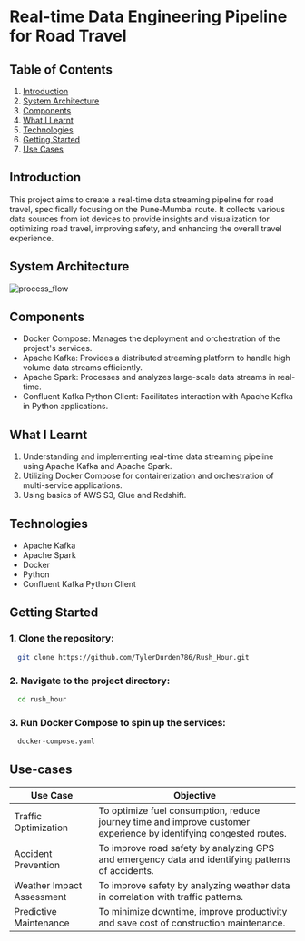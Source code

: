 # Real-time Data Engineering Pipeline for Road Travel

## Table of Contents
1. [Introduction](#introduction)
2. [System Architecture](#system-architecture)
3. [Components](#components)
4. [What I Learnt](#what-i-learnt)
5. [Technologies](#technologies)
6. [Getting Started](#getting-started)
7. [Use Cases](#use-cases)

## Introduction
This project aims to create a real-time data streaming pipeline for road travel, specifically focusing on the Pune-Mumbai route. It collects various data sources from iot devices to provide insights and visualization for optimizing road travel, improving safety, and enhancing the overall travel experience.

## System Architecture
![process_flow](https://github.com/TylerDurden786/Rush_Hour/assets/168437985/f6757c8a-2ab9-463e-81c8-60962c299a60)

## Components
- Docker Compose: Manages the deployment and orchestration of the project's services.
- Apache Kafka: Provides a distributed streaming platform to handle high volume data streams efficiently.
- Apache Spark: Processes and analyzes large-scale data streams in real-time.
- Confluent Kafka Python Client: Facilitates interaction with Apache Kafka in Python applications.

## What I Learnt
1. Understanding and implementing real-time data streaming pipeline using Apache Kafka and Apache Spark.
2. Utilizing Docker Compose for containerization and orchestration of multi-service applications.
3. Using basics of AWS S3, Glue and Redshift.

## Technologies
- Apache Kafka
- Apache Spark
- Docker
- Python
- Confluent Kafka Python Client

## Getting Started
### 1. Clone the repository:
```bash
  git clone https://github.com/TylerDurden786/Rush_Hour.git
```
### 2. Navigate to the project directory:
```bash
  cd rush_hour
```
### 3. Run Docker Compose to spin up the services:
```bash
  docker-compose.yaml
```

## Use-cases
| Use Case                | Objective                                                                                                          |
|-------------------------|--------------------------------------------------------------------------------------------------------------------|
| Traffic Optimization    | To optimize fuel consumption, reduce journey time and improve customer experience by identifying congested routes. |
| Accident Prevention     | To improve road safety by analyzing GPS and emergency data and identifying patterns of accidents.                  |
| Weather Impact Assessment | To improve safety by analyzing weather data in correlation with traffic patterns.                                  |
| Predictive Maintenance  | To minimize downtime, improve productivity and save cost of construction maintenance.                              |